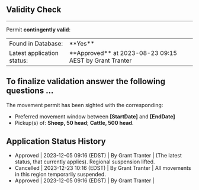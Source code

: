 
## Validity Check

---
Permit **contingently valid**:

<table>
  <tbody>
    <tr>
      <td>Found in Database:</td>
      <td>**Yes**</td>
    </tr>
    <tr>
      <td>Latest application status:</td>
      <td>**Approved** at 2023-08-23 09:15 AEST by Grant Tranter</td>
    </tr>
  </tbody>
</table>

To finalize validation answer the following questions ...
---

The movement permit has been sighted with the corresponding: 

+ Preferred movement window between **[StartDate]** and **[EndDate]**
+ Pickup(s) of: **Sheep, 50 head**; **Cattle, 500 head**.

## Application Status History

-  Approved | 2023-12-05 09:16 (EDST) | By Grant Tranter | (The latest status, that currently applies). Regional suspension lifted.
- Cancelled | 2023-12-23 10:16 (EDST) | By Grant Tranter | All movements in this region temporarily suspended.
-  Approved | 2023-12-05 09:16 (EDST) | By Grant Tranter | 

